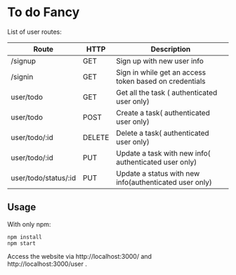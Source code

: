 # To do Fancy


List of user routes:

Route | HTTP | Description
-------- |---------|----------
/signup | GET | Sign up with new user info
/signin | GET |Sign in while get an access token based on credentials
user/todo | GET |Get all the task ( authenticated user only)
user/todo | POST | Create a task( authenticated user only)
user/todo/:id | DELETE | Delete a task( authenticated user only)
user/todo/:id | PUT | Update a task with new info( authenticated user only)
user/todo/status/:id | PUT | Update a status with new info(authenticated user only)


## Usage
With only npm:
```
npm install
npm start
```
Access the website via http://localhost:3000/ and http://localhost:3000/user .
